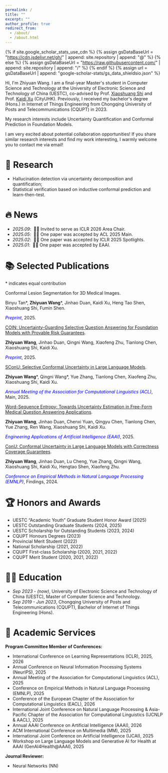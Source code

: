 ```yaml
---
permalink: /
title: ""
excerpt: ""
author_profile: true
redirect_from: 
  - /about/
  - /about.html
---
```


{% if site.google_scholar_stats_use_cdn %}
{% assign gsDataBaseUrl = "https://cdn.jsdelivr.net/gh/" | append: site.repository | append: "@" %}
{% else %}
{% assign gsDataBaseUrl = "https://raw.githubusercontent.com/" | append: site.repository | append: "/" %}
{% endif %}
{% assign url = gsDataBaseUrl | append: "google-scholar-stats/gs_data_shieldsio.json" %}

<span class='anchor' id='about-me'></span>

Hi, I'm Zhiyuan Wang. I am a final-year Master's student in Computer Science and Technology at the University of Electronic Science and Technology of China (UESTC), co-advised by Prof. [Xiaoshuang Shi](https://scholar.google.com/citations?user=BWGQt3YAAAAJ&hl=en) and Prof. [Kaidi Xu](https://scholar.google.com/citations?user=lYK0wlsAAAAJ&hl=en) (CityUHK). Previously, I received my bachelor's degree (Hons.) in Internet of Things Engineering from Chongqing University of Posts and Telecommunications (CQUPT) in 2023. 

My research interests include Uncertainty Quantification and Conformal Prediction in Foundation Models. 

I am very excited about potential collaboration opportunities! If you share similar research interests and find my work interesting, I warmly welcome you to contact me via email!


# 🤖 Research
- Hallucination detection via uncertainty decomposition and quantification; 
- Statistical verification based on inductive conformal prediction and learn-then-test. 

# 🔥 News
- *2025.09*: &nbsp;🎉🎉 Invited to serve as ICLR 2026 Area Chair.
- *2025.05*: &nbsp;🎉🎉 One paper was accepted by ACL 2025 Main.
- *2025.02*: &nbsp;🎉🎉 One paper was accepted by ICLR 2025 Spotlights.
- *2025.01*: &nbsp;🎉🎉 One paper was accepted by EAAI.

# 📚 Selected Publications
\* indicates equal contribution

Conformal Lesion Segmentation for 3D Medical Images.

Binyu Tan\*, **Zhiyuan Wang**\*, Jinhao Duan, Kaidi Xu, Heng Tao Shen, Xiaoshuang Shi, Fumin Shen.

<span style="color:blue">*Preprint*</span>, 2025. 

[COIN: Uncertainty-Guarding Selective Question Answering for Foundation Models with Provable Risk Guarantees](https://arxiv.org/abs/2506.20178).

**Zhiyuan Wang**, Jinhao Duan, Qingni Wang, Xiaofeng Zhu, Tianlong Chen, Xiaoshuang Shi, Kaidi Xu. 

<span style="color:blue">*Preprint*</span>, 2025. 

[SConU: Selective Conformal Uncertainty in Large Language Models](https://aclanthology.org/2025.acl-long.934/).

**Zhiyuan Wang**\*, Qingni Wang\*, Yue Zhang, Tianlong Chen, Xiaofeng Zhu, Xiaoshuang Shi, Kaidi Xu. 

<span style="color:blue">*Annual Meeting of the Association for Computational Linguistics (ACL)*</span>, Main, 2025. 

[Word-Sequence Entropy: Towards Uncertainty Estimation in Free-Form Medical Question Answering Applications](https://www.sciencedirect.com/science/article/abs/pii/S0952197624017111). 

**Zhiyuan Wang**, Jinhao Duan, Chenxi Yuan, Qingyu Chen, Tianlong Chen, Yue Zhang, Ren Wang, Xiaoshuang Shi, Kaidi Xu. 

<span style="color:blue">*Engineering Applications of Artificial Intelligence (EAAI)*</span>, 2025.

[ConU: Conformal Uncertainty in Large Language Models with Correctness Coverage Guarantees](https://aclanthology.org/2024.findings-emnlp.404/). 

**Zhiyuan Wang**, Jinhao Duan, Lu Cheng, Yue Zhang, Qingni Wang, Xiaoshuang Shi, Kaidi Xu, Hengtao Shen, Xiaofeng Zhu. 

<span style="color:blue">*Conference on Empirical Methods in Natural Language Processing (EMNLP)*</span>, Findings, 2024.


# 🏆 Honors and Awards
- UESTC “Academic Youth” Graduate Student Honor Award (2025)
- UESTC Outstanding Graduate Students (2024, 2025)
- UESTC Scholarship for Outstanding Students (2023, 2024)
- CQUPT Honours Degrees (2023)
- Provincial Merit Student (2022)
- National Scholarship (2021, 2022)
- CQUPT First-class Scholarship (2020, 2021, 2022)
- CQUPT Merit Student (2020, 2021, 2022)

# 👨‍🎓 Education
- *Sep 2023 - (now)*, University of Electronic Science and Technology of China (UESTC), Master of Computer Science and Technology.
- *Sep 2019 - Jun 2023*, Chongqing University of Posts and Telecommunications (CQUPT), Bachelor of Internet of Things Engineering (Hons).

# 💬 Academic Services
**Program Committee Member of Conferences:**
- International Conference on Learning Representations (ICLR), 2025, 2026
- Annual Conference on Neural Information Processing Systems (NeurIPS), 2025
- Annual Meeting of the Association for Computational Linguistics (ACL), 2025
- Conference on Empirical Methods in Natural Language Processing (EMNLP), 2025
- Conference of the European Chapter of the Association for Computational Linguistics (EACL), 2026
- International Joint Conference on Natural Language Processing & Asia-Pacific Chapter of the Association for Computational Linguistics (IJCNLP & AACL), 2025
- Annual AAAI Conference on Artificial Intelligence (AAAI), 2026
- ACM International Conference on Multimedia (MM), 2025
- International Joint Conference on Artificial Intelligence (IJCAI), 2025
- Workshop on Large Language Models and Generative AI for Health at AAAI (GenAI4Health@AAAI), 2025 

**Journal Reviewer:**
- Neural Networks (NN)
